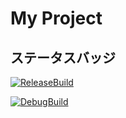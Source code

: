 # My Project

## ステータスバッジ
[![ReleaseBuild](https://github.com/parupi/GE3/actions/workflows/ReleaseBuild.yml/badge.svg)](https://github.com/parupi/GE3/actions/workflows/ReleaseBuild.yml)

[![DebugBuild](https://github.com/parupi/GE3/actions/workflows/DebugBuild.yml/badge.svg)](https://github.com/parupi/GE3/actions/workflows/DebugBuild.yml)